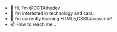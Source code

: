 - 👋 Hi, I’m @OCTAthedev
- 👀 I’m interested in technology and cars.
- 🌱 I’m currently learning HTML5,CSS&Javascript!
- 📫 How to reach me ...


